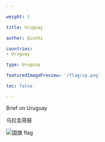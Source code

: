 ```yaml
---

weight: 1

title: Uruguay

author: Qiushi 

countries: 
- Uruguay

type: Uruguay

featuredImagePreview: '/flag/uy.png'

toc: false 

---
```


Brief on Uruguay

乌拉圭简报 

<!--more-->

![国旗 flag](/flag/uy.png)